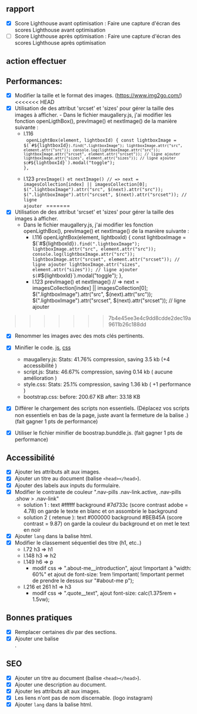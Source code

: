 ## rapport

- [x] Score Lighthouse avant optimisation : Faire une capture d'écran des scores Lighthouse avant optimisation
- [ ] Score Lighthouse après optimisation : Faire une capture d'écran des scores Lighthouse après optimisation

## action effectuer

## Performances:

- [x] Modifier la taille et le format des images. (https://www.img2go.com/)
<<<<<<< HEAD
- [x] Utilisation de des attribut 'srcset' et 'sizes' pour gérer la taille des images à afficher. - Dans le fichier maugallery.js, j'ai modifier les fonction openLigthBox(), prevImage() et nextImage() de la manière suivante : 
  - l.116  
       <code>
      openLightBox(element, lightboxId) {
          const lightboxImage = $(`#${lightboxId}`).find(".lightboxImage");
          lightboxImage.attr("src", element.attr("src")); console.log(lightboxImage.attr("src"));
          lightboxImage.attr("srcset", element.attr("srcset")); // ligne ajouter
          lightboxImage.attr("sizes", element.attr("sizes")); // ligne ajouter
                  $(`#${lightboxId}`).modal("toggle");
      },  
      </code>
  - l.123 
      <code>prevImage() et nextImage()
      // =>
      next = imagesCollection[index] || imagesCollection[0];
      $(".lightboxImage").attr("src", $(next).attr("src"));
      $(".lightboxImage").attr("srcset", $(next).attr("srcset")); // ligne ajouter
      </code>
=======
- [x] Utilisation de des attribut 'srcset' et 'sizes' pour gérer la taille des images à afficher.
    - Dans le fichier maugallery.js, j'ai modifier les fonction openLigthBox(), prevImage() et nextImage() de la manière suivante : 
        - l.116  openLightBox(element, lightboxId) {
                  const lightboxImage = $(`#${lightboxId}`).find(".lightboxImage");
                  lightboxImage.attr("src", element.attr("src")); console.log(lightboxImage.attr("src"));
                  lightboxImage.attr("srcset", element.attr("srcset")); // ligne ajouter
                  lightboxImage.attr("sizes", element.attr("sizes")); // ligne ajouter
                  $(`#${lightboxId}`).modal("toggle");
                          },  
        - l.123  prevImage() et nextImage()
                // => 
                next = imagesCollection[index] || imagesCollection[0];
                  $(".lightboxImage").attr("src", $(next).attr("src"));
                  $(".lightboxImage").attr("srcset", $(next).attr("srcset")); // ligne ajouter
>>>>>>> 7b4e45ee3e4c9dd8cdde2dec19a9611b26c188dd
- [x] Renommer les images avec des mots clés pertinents.
- [x] Minifier le code. [js](https://jscompress.com/), [css](https://purifycss.online/)

  - maugallery.js: Stats: 41.76% compression, saving 3.5 kb (+4 accessibilité )
  - script.js: Stats: 46.67% compression, saving 0.14 kb ( aucune amélioration )
  - style.css: Stats: 25.1% compression, saving 1.36 kb ( +1 performance )
  - bootstrap.css: before: 200.67 KB after: 33.18 KB

- [x] Différer le chargement des scripts non essentiels. (Déplacez vos scripts non essentiels en bas de la page, juste avant la fermeture de la balise </body>.) (fait gagner 1 pts de performance)
- [x] Utiliser le fichier minifier de boostrap.bunddle.js. (fait gagner 1 pts de performance)

## Accessibilité

- [x] Ajouter les attributs alt aux images.
- [x] Ajouter un titre au document (balise `<head></head>`).
- [x] Ajouter des labels aux inputs du formulaire.
- [x] Modifier le contraste de couleur ".nav-pills .nav-link.active, .nav-pills .show > .nav-link"
  - solution 1 : text #ffffff background #7d733c (score contrast adobe = 4.78)
    on garde le texte en blanc et on assombrie le background
  - solution 2 ( retenue ): text #000000 background #BEB45A (score contrast = 9.87)
    on garde la couleur du background et on met le text en noir
- [x] Ajouter `lang` dans la balise html.
- [x] Modifier le classement séquentiel des titre (h1, etc..)
  - l.72 h3 => h1
  - l.148 h3 => h2
  - l.149 h6 => p
    - modif css => ".about-me\_\_introduction", ajout !important à "width: 60%" et ajout de font-size: 1rem !important( !important permet de prendre le dessus sur "#about-me p");
  - l.216 et 261 h1 => h3
    - modif css => ".quote\_\_text", ajout font-size: calc(1.375rem + 1.5vw);

## Bonnes pratiques

- [x] Remplacer certaines div par des sections.
- [x] Ajouter une balise <main>.

## SEO

- [x] Ajouter un titre au document (balise `<head></head>`).
- [x] Ajouter une description au document.
- [x] Ajouter les attributs alt aux images.
- [x] Les liens n'ont pas de nom discernable. (logo instagram)
- [x] Ajouter `lang` dans la balise html.
